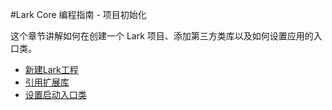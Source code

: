 #Lark Core 编程指南 - 项目初始化

这个章节讲解如何在创建一个 Lark 项目、添加第三方类库以及如何设置应用的入口类。

* [新建Lark工程](2-1-create.md)
* [引用扩展库](2-2-import-libs.md)
* [设置启动入口类](2-3-entry-class.md)